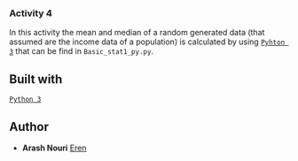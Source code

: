 ### Activity 4 ###

In this activity the mean and median of a random generated data (that assumed are the income data of a population) is calculated by using [`Pyhton 3`](https://www.python.org) that can be find in `Basic_stat1_py.py`.

## Built with

[`Python 3`](https://www.python.org)

## Author

* **Arash Nouri** [Eren](https://github.com/arasharn) 
